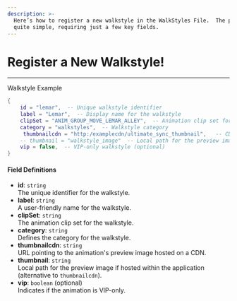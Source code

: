 ```yaml
---
description: >-
  Here’s how to register a new walkstyle in the WalkStyles File.  The process is
  quite simple, requiring just a few key fields.
---
```


# Register a New Walkstyle!

***

Walkstyle Example

```lua
{
    id = "lemar",  -- Unique walkstyle identifier
    label = "Lemar",  -- Display name for the walkstyle
    clipSet = "ANIM_GROUP_MOVE_LEMAR_ALLEY",  -- Animation clip set for the walkstyle
    category = "walkstyles",  -- Walkstyle category
     thumbnailcdn = "http:/examplecdn/ultimate_sync_thumbnail",   -- CDN URL for thumbnail (optional)
    -- thumbnail = "walkstyle_image"  -- Local path for the preview image (optional)
    vip = false,  -- VIP-only walkstyle (optional)
}
```

#### Field Definitions

* **id**: `string`\
  The unique identifier for the walkstyle.
* **label**: `string`\
  A user-friendly name for the walkstyle.
* **clipSet**: `string`\
  The animation clip set for the walkstyle.
* **category**: `string`\
  Defines the category for the walkstyle.
* **thumbnailcdn**: `string`\
  URL pointing to the animation's preview image hosted on a CDN.
* **thumbnail**: `string`\
  Local path for the preview image if hosted within the application (alternative to `thumbnailcdn`).
* **vip**: `boolean` (optional)\
  Indicates if the animation is VIP-only.
